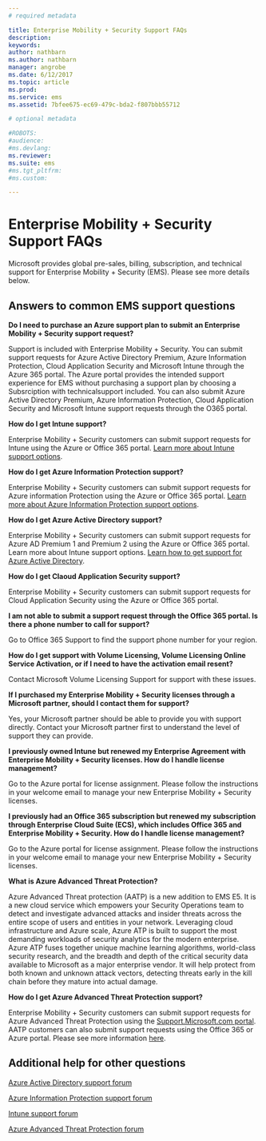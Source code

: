 ```yaml
---
# required metadata

title: Enterprise Mobility + Security Support FAQs
description:
keywords:
author: nathbarn
ms.author: nathbarn
manager: angrobe
ms.date: 6/12/2017
ms.topic: article
ms.prod:
ms.service: ems
ms.assetid: 7bfee675-ec69-479c-bda2-f807bbb55712

# optional metadata

#ROBOTS:
#audience:
#ms.devlang:
ms.reviewer:
ms.suite: ems
#ms.tgt_pltfrm:
#ms.custom:

---
```


# Enterprise Mobility + Security Support FAQs
Microsoft provides global pre-sales, billing, subscription, and technical support for Enterprise Mobility + Security (EMS).  Please see more details below.

## Answers to common EMS support questions

**Do I need to purchase an Azure support plan to submit an Enterprise Mobility + Security support request?**

Support is included with Enterprise Mobility + Security. You can submit support requests for Azure Active Directory Premium, Azure Information Protection, Cloud Application Security and Microsoft Intune through the Azure 365 portal. The Azure portal provides the intended support experience for EMS without purchasing a support plan by choosing a Subsrciption with technicalsupport included. You can also submit Azure Active Directory Premium, Azure Information Protection, Cloud Application Security and Microsoft Intune support requests through the O365 portal.

**How do I get Intune support?**

Enterprise Mobility + Security customers can submit support requests for Intune using the Azure or Office 365 portal. [Learn more about Intune support options](https://docs.microsoft.com/intune/get-support).

**How do I get Azure Information Protection support?**

Enterprise Mobility + Security customers can submit support requests for Azure information Protection using the Azure or Office 365 portal. [Learn more about Azure Information Protection support options](https://docs.microsoft.com/information-protection/get-started/information-support#to-contact-microsoft-support).

**How do I get Azure Active Directory support?**

Enterprise Mobility + Security customers can submit support requests for Azure AD Premium 1 and Premium 2 using the Azure or Office 365 portal. Learn more about Intune support options. [Learn how to get support for Azure Active Directory](https://docs.microsoft.com/azure/active-directory/active-directory-troubleshooting-support-howto).

**How do I get Claoud Application Security support?**

Enterprise Mobility + Security customers can submit support requests for Cloud Application Security using the Azure or Office 365 portal. 

**I am not able to submit a support request through the Office 365 portal. Is there a phone number to call for support?**

Go to  Office 365 Support to find the support phone number for your region.

**How do I get support with Volume Licensing, Volume Licensing Online Service Activation, or if I need to have the activation email resent?**

Contact  Microsoft Volume Licensing Support for support with these issues.

 **If I purchased my Enterprise Mobility + Security licenses through a Microsoft partner, should I contact them for support?**

Yes, your Microsoft partner should be able to provide you with support directly. Contact your Microsoft partner first to understand the level of support they can provide.

**I previously owned Intune but renewed my Enterprise Agreement with Enterprise Mobility + Security licenses. How do I handle license management?**

Go to the  Azure portal for license assignment. Please follow the instructions in your welcome email to manage your new Enterprise Mobility + Security licenses.

**I previously had an Office 365 subscription but renewed my subscription through Enterprise Cloud Suite (ECS), which includes Office 365 and Enterprise Mobility + Security. How do I handle license management?**

Go to the  Azure portal for license assignment. Please follow the instructions in your welcome email to manage your new Enterprise Mobility + Security licenses.

**What is Azure Advanced Threat Protection?**

Azure Advanced Threat protection (AATP) is a new addition to EMS E5. It is a new cloud service which empowers your Security Operations team to detect and investigate advanced attacks and insider threats across the entire scope of users and entities in your network. Leveraging cloud infrastructure and Azure scale, Azure ATP is built to support the most demanding workloads of security analytics for the modern enterprise. Azure ATP fuses together unique machine learning algorithms, world-class security research, and the breadth and depth of the critical security data available to Microsoft as a major enterprise vendor. It will help protect from both known and unknown attack vectors, detecting threats early in the kill chain before they mature into actual damage.

**How do I get Azure Advanced Threat Protection support?**

Enterprise Mobility + Security customers can submit support requests for Azure Advanced Threat Protection using the [Support.Microsoft.com portal](htpps://support.microsoft.com). AATP customers can also submit support requests using the Office 365 or Azure portal.  Please see more information [here](https://techcommunity.microsoft.com/t5/Azure-Advanced-Threat-Protection/bd-p/AzureAdvancedThreatProtection).

## Additional help for other questions
[Azure Active Directory support forum](https://social.msdn.microsoft.com/forums/home?forum=windowsazuread)

[Azure Information Protection support forum](http://www.yammer.com/AskIPTeam)

[Intune support forum](https://social.technet.microsoft.com/forums/windows/home?category=microsoftintune)

[Azure Advanced Threat Protection forum](https://techcommunity.microsoft.com/t5/Azure-Advanced-Threat-Protection/bd-p/AzureAdvancedThreatProtection)
